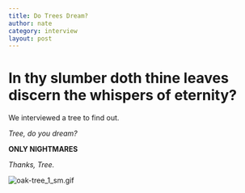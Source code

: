 ```yaml
---
title: Do Trees Dream?
author: nate
category: interview
layout: post
---
```

# In thy slumber doth thine leaves discern the whispers of eternity?
We interviewed a tree to find out.

*Tree, do you dream?*

**ONLY NIGHTMARES**

*Thanks, Tree.*

![oak-tree_1_sm.gif](https://etc.usf.edu/clipart/4300/4392/oak-tree_1_sm.gif)
